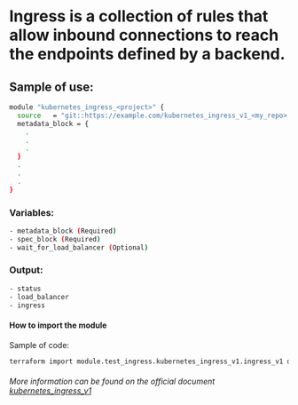 # Ingress is a collection of rules that allow inbound connections to reach the endpoints defined by a backend.

## Sample of use:

```bash
module "kubernetes_ingress_<project>" {
  source   = "git::https://example.com/kubernetes_ingress_v1_<my_repo>.git"
  metadata_block = {
    .
    .
    .
  }
  .
  .
  .
}
```

### Variables:

```bash
- metadata_block (Required)
- spec_block (Required)
- wait_for_load_balancer (Optional)
```

### Output:

```bash
- status
- load_balancer
- ingress
```

#### How to import the module

Sample of code:

````bash
terraform import module.test_ingress.kubernetes_ingress_v1.ingress_v1 default/example-ingress
````

###### More information can be found on the official document [kubernetes_ingress_v1](https://registry.terraform.io/providers/hashicorp/kubernetes/latest/docs/resources/ingress_v1)